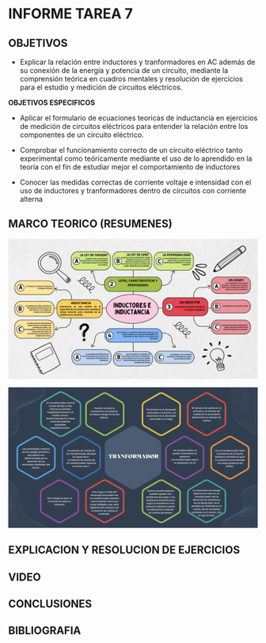 # INFORME TAREA 7

## OBJETIVOS

- Explicar la relación entre inductores y tranformadores en AC además de su conexión de la energía y potencia de un circuito, mediante la comprensión teórica en cuadros mentales y resolución de ejercicios para el estudio y medición de circuitos eléctricos.

**OBJETIVOS ESPECIFICOS**

- Aplicar el formulario de ecuaciones teoricas de inductancia en ejercicios de medición de circuitos eléctricos para entender la relación entre los componentes de un circuito eléctrico.

- Comprobar el funcionamiento correcto de un circuito eléctrico tanto experimental como teóricamente mediante el uso de lo aprendido en la teoría con el fin de estudiar mejor el comportamiento de inductores

- Conocer las medidas correctas de corriente voltaje e intensidad con el uso de inductores y tranformadores dentro de circuitos con corriente alterna

## MARCO TEORICO (RESUMENES)

![](https://github.com/melaniegutierrez/INFORME-TAREA-7/blob/main/1.png)

![](https://github.com/melaniegutierrez/INFORME-TAREA-7/blob/main/2.png)

## EXPLICACION Y RESOLUCION DE EJERCICIOS

## VIDEO

## CONCLUSIONES

## BIBLIOGRAFIA

